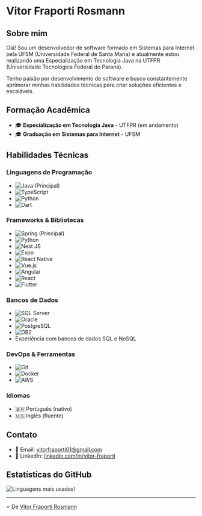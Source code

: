 # Vitor Fraporti Rosmann

## Sobre mim
Olá! Sou um desenvolvedor de software formado em Sistemas para Internet pela UFSM (Universidade Federal de Santa Maria) e atualmente estou realizando uma Especialização em Tecnologia Java na UTFPR (Universidade Tecnológica Federal do Paraná).

Tenho paixão por desenvolvimento de software e busco constantemente aprimorar minhas habilidades técnicas para criar soluções eficientes e escaláveis.

## Formação Acadêmica
- 🎓 **Especialização em Tecnologia Java** - UTFPR (em andamento)
- 🎓 **Graduação em Sistemas para Internet** - UFSM

## Habilidades Técnicas

### Linguagens de Programação
- ![Java](https://img.shields.io/badge/-Java-007396?style=flat-square&logo=java&logoColor=white) (Principal)
- ![TypeScript](https://img.shields.io/badge/-TypeScript-3178C6?style=flat-square&logo=typescript&logoColor=white)
- ![Python](https://img.shields.io/badge/-Python-3776AB?style=flat-square&logo=python&logoColor=white)
- ![Dart](https://img.shields.io/badge/-Dart-0175C2?style=flat-square&logo=dart&logoColor=white)

### Frameworks & Bibliotecas
- ![Spring](https://img.shields.io/badge/-Spring-6DB33F?style=flat-square&logo=spring&logoColor=white) (Principal)
- ![Python](https://img.shields.io/badge/python-3670A0?style=for-the-badge&logo=python&logoColor=white)
- ![Nest JS](https://img.shields.io/badge/nestjs-E0234E?style=for-the-badge&logo=nestjs&logoColor=white)
- ![Expo](https://img.shields.io/badge/-Expo-000020?style=flat-square&logo=expo&logoColor=white)
- ![React Native](https://img.shields.io/badge/-React_Native-61DAFB?style=flat-square&logo=react&logoColor=black)
- ![Vue.js](https://img.shields.io/badge/-Vue.js-4FC08D?style=flat-square&logo=vue.js&logoColor=white)
- ![Angular](https://img.shields.io/badge/-Angular-DD0031?style=flat-square&logo=angular&logoColor=white)
- ![React](https://img.shields.io/badge/-React-61DAFB?style=flat-square&logo=react&logoColor=black)
- ![Flutter](https://img.shields.io/badge/-Flutter-02569B?style=flat-square&logo=flutter&logoColor=white)

### Bancos de Dados
- ![SQL Server](https://img.shields.io/badge/-SQL_Server-CC2927?style=flat-square&logo=microsoft-sql-server&logoColor=white)
- ![Oracle](https://img.shields.io/badge/-Oracle-F80000?style=flat-square&logo=oracle&logoColor=white)
- ![PostgreSQL](https://img.shields.io/badge/-PostgreSQL-336791?style=flat-square&logo=postgresql&logoColor=white)
- ![DB2](https://img.shields.io/badge/-DB2-054ADA?style=flat-square&logo=ibm&logoColor=white)
- Experiência com bancos de dados SQL e NoSQL

### DevOps & Ferramentas
- ![Git](https://img.shields.io/badge/-Git-F05032?style=flat-square&logo=git&logoColor=white)
- ![Docker](https://img.shields.io/badge/-Docker-2496ED?style=flat-square&logo=docker&logoColor=white)
- ![AWS](https://img.shields.io/badge/AWS-232F3E?style=flat&logo=amazonwebservices&logoColor=white)

### Idiomas
- 🇧🇷 Português (nativo)
- 🇺🇸 Inglês (fluente)

## Contato
- 📧 Email: [vitorfraporti01@gmail.com](mailto:vitorfraporti01@gmail.com)
- 💼 LinkedIn: [linkedin.com/in/vitor-fraporti](https://linkedin.com/in/vitor-fraporti)

## Estatísticas do GitHub
![Linguagens mais usadas!](https://github-readme-stats.vercel.app/api/top-langs/?username=yThanos&theme=merko&show_icons=true&hide_border=false&layout=compact)

---

⭐️ De [Vitor Fraporti Rosmann](https://github.com/yThanos)
